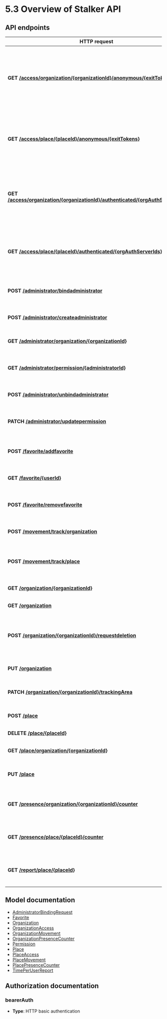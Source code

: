 # 5.3 Overview of Stalker API

## API endpoints
HTTP request | Description
------------- | -------------
**GET** [**/access/organization/{organizationId}/anonymous/{exitTokens}**](api/AccessApi.md#getAnonymousAccessListInOrganization) | Returns all the anonymous accesses in an organization registered of the user owning the exitTokens (exitTokens are separated by commas).
**GET** [**/access/place/{placeId}/anonymous/{exitTokens}**](api/AccessApi.md#getAnonymousAccessListInPlace) | Returns all the anonymous accesses in a place registered of the user owning the exitTokens (exitTokens are separated by commas).
**GET** [**/access/organization/{organizationId}/authenticated/{orgAuthServerIds}**](api/AccessApi.md#getAuthenticatedAccessListInOrganization) | Returns all the authenticated accesses in an organization registered of one or more users (orgAuthServerIds are separated by commas).
**GET** [**/access/place/{placeId}/authenticated/{orgAuthServerIds}**](api/AccessApi.md#getAuthenticatedAccessListInPlace) | Returns all the authenticated accesses in a place registered of one or more users (orgAuthServerIds are separated by commas).
**POST** [**/administrator/bindadministrator**](api/AdministratorApi.md#bindAdministratorToOrganization) | Bind an already existent administrator to the organization.
**POST** [**/administrator/createadministrator**](api/AdministratorApi.md#createNewAdministratorInOrganization) | Creates and binds a new administrator to the organization.
**GET** [**/administrator/organization/{organizationId}**](api/AdministratorApi.md#getAdministratorListOfOrganization) | Returns the list of administrators of the organization.
**GET** [**/administrator/permission/{administratorId}**](api/AdministratorApi.md#getPermissionList) | Gets the list of permission that an administrator has permissions to view/manage/own.
**POST** [**/administrator/unbindadministrator**](api/AdministratorApi.md#unbindAdministratorFromOrganization) | Unbind an administrator to the organization.
**PATCH** [**/administrator/updatepermission**](api/AdministratorApi.md#updateAdministratorPermission) | Update the permission for an already existent administrator in the organization.
**POST** [**/favorite/addfavorite**](api/FavoriteApi.md#addFavoriteOrganization) | Adds a new organization to the user&#39;s favorite organization list.
**GET** [**/favorite/{userId}**](api/FavoriteApi.md#getFavoriteOrganizationList) | Gets the list of favorite organizations of a user.
**POST** [**/favorite/removefavorite**](api/FavoriteApi.md#removeFavoriteOrganization) | Removes the organization from the user&#39;s favorite organization list.
**POST** [**/movement/track/organization**](api/MovementApi.md#trackMovementInOrganization) | Tracks the user movement inside the trackingArea of an organization.
**POST** [**/movement/track/place**](api/MovementApi.md#trackMovementInPlace) | Tracks the user movement inside the trackingArea of a place of an organization.
**GET** [**/organization/{organizationId}**](api/OrganizationApi.md#getOrganization) | Gets the available data for a single organization.
**GET** [**/organization**](api/OrganizationApi.md#getOrganizationList) | Returns the list of all organizations.
**POST** [**/organization/{organizationId}/requestdeletion**](api/OrganizationApi.md#requestDeletionOfOrganization) | Sends a deletion request to the system. The request will be examined by Stalker administrators.
**PUT** [**/organization**](api/OrganizationApi.md#updateOrganization) | Updates one or more properties of an organization.
**PATCH** [**/organization/{organizationId}/trackingArea**](api/OrganizationApi.md#updateOrganizationTrackingArea) | Updates the coordinates of the tracking area of an organization.
**POST** [**/place**](api/PlaceApi.md#createNewPlace) | Creates a new place for an organization.
**DELETE** [**/place/{placeId}**](api/PlaceApi.md#deletePlace) | Deletes a place of an organization.
**GET** [**/place/organization/{organizationId}**](api/PlaceApi.md#getPlaceListOfOrganization) | Returns the list of places of the organization.
**PUT** [**/place**](api/PlaceApi.md#updatePlace) | Updates one or more properties of a place of an organization.
**GET** [**/presence/organization/{organizationId}/counter**](api/PresenceApi.md#getOrganizationPresenceCounter) | Gets the number of people currently inside the organization&#39;s trackingArea.
**GET** [**/presence/place/{placeId}/counter**](api/PresenceApi.md#getPlacePresenceCounter) | Gets the number of people currently inside the place&#39;s trackingArea.
**GET** [**/report/place/{placeId}**](api/ReportApi.md#getTimePerUserReport) | Gets the report of total time spent per user inside the place of an organization.


<a name="documentation-for-models"></a>
## Model documentation

 - [AdministratorBindingRequest](model/AdministratorBindingRequest.md)
 - [Favorite](model/Favorite.md)
 - [Organization](model/Organization.md)
 - [OrganizationAccess](model/OrganizationAccess.md)
 - [OrganizationMovement](model/OrganizationMovement.md)
 - [OrganizationPresenceCounter](model/OrganizationPresenceCounter.md)
 - [Permission](model/Permission.md)
 - [Place](model/Place.md)
 - [PlaceAccess](model/PlaceAccess.md)
 - [PlaceMovement](model/PlaceMovement.md)
 - [PlacePresenceCounter](model/PlacePresenceCounter.md)
 - [TimePerUserReport](model/TimePerUserReport.md)


<a name="documentation-for-authorization"></a>
## Authorization documentation

<a name="bearerAuth"></a>
### bearerAuth

- **Type**: HTTP basic authentication


